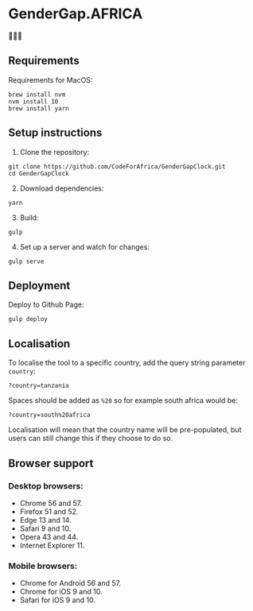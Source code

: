# GenderGap.AFRICA

🙎🏾⏰


## Requirements

Requirements for MacOS:

```
brew install nvm
nvm install 10
brew install yarn
```

## Setup instructions

1) Clone the repository:

```
git clone https://github.com/CodeForAfrica/GenderGapClock.git
cd GenderGapClock
```

2) Download dependencies:

```
yarn
```

3) Build:

```
gulp
```

4) Set up a server and watch for changes:

```
gulp serve
```

## Deployment

Deploy to Github Page:

```
gulp deploy
```

## Localisation

To localise the tool to a specific country, add the query string parameter `country`:

```
?country=tanzania
```

Spaces should be added as `%20` so for example south africa would be:

```
?country=south%20africa
```

Localisation will mean that the country name will be pre-populated, but users can still change this if they choose to do so.


## Browser support

### Desktop browsers:

+ Chrome 56 and 57.
+ Firefox 51 and 52.
+ Edge 13 and 14.
+ Safari 9 and 10.
+ Opera 43 and 44.
+ Internet Explorer 11.

### Mobile browsers:

+ Chrome for Android 56 and 57.
+ Chrome for iOS 9 and 10.
+ Safari for iOS 9 and 10.
